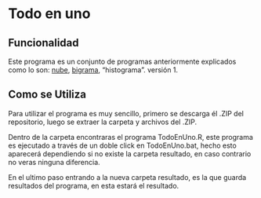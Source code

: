 # Todo en uno

## Funcionalidad

Este programa es un conjunto de programas anteriormente explicados
como lo son: [nube](https://github.com/Politica-y-redes-sociales/Nube), [bigrama](https://github.com/Politica-y-redes-sociales/Bigrama), “histograma”. versión 1.

## Como se Utiliza

Para utilizar el programa es muy sencillo, primero se descarga él .ZIP del repositorio, luego se extraer la carpeta y archivos del .ZIP.

Dentro de la carpeta encontraras el programa TodoEnUno.R, este programa es ejecutado a través de un doble click en TodoEnUno.bat, hecho esto aparecerá dependiendo si no existe la carpeta resultado, en caso contrario no veras ninguna diferencia.

En el ultimo paso entrando a la nueva carpeta resultado, es la que guarda resultados del programa, en esta estará el resultado.

